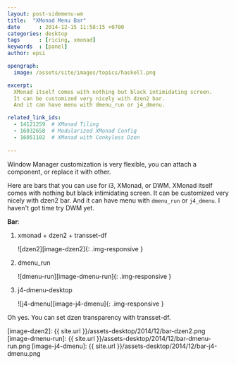 ```yaml
---
layout: post-sidemenu-wm
title:  "XMonad Menu Bar"
date      : 2014-12-15 11:58:15 +0700
categories: desktop
tags      : [ricing, xmonad]
keywords  : [panel]
author: epsi

opengraph:
  image: /assets/site/images/topics/haskell.png

excerpt:
  XMonad itself comes with nothing but black intimidating screen.
  It can be customized very nicely with dzen2 bar.
  And it can have menu with dmenu_run or j4_dmenu.

related_link_ids: 
  - 14121259  # XMonad Tiling
  - 16032658  # Modularized XMonad Config
  - 16051102  # XMonad with Conkyless Dzen
  
---
```


Window Manager customization is very flexible,
you can attach a component, or replace it with other.

Here are bars that you can use for i3, XMonad, or DWM. 
XMonad itself comes with nothing but black intimidating screen.
It can be customized very nicely with dzen2 bar.
And it can have menu with <code>dmenu_run</code> or <code>j4_dmenu</code>. 
I haven't got time try DWM yet.


**Bar**: 

1. xmonad + dzen2 + transset-df

	![dzen2][image-dzen2]{: .img-responsive }

2. dmenu_run

	![dmenu-run][image-dmenu-run]{: .img-responsive }

3. j4-dmenu-desktop

	![j4-dmenu][image-j4-dmenu]{: .img-responsive }

Oh yes. You can set dzen transparency with transset-df.


[//]: <> ( -- -- -- links below -- -- -- )

[image-dzen2]:     {{ site.url }}/assets-desktop/2014/12/bar-dzen2.png
[image-dmenu-run]: {{ site.url }}/assets-desktop/2014/12/bar-dmenu-run.png
[image-j4-dmenu]:  {{ site.url }}/assets-desktop/2014/12/bar-j4-dmenu.png
